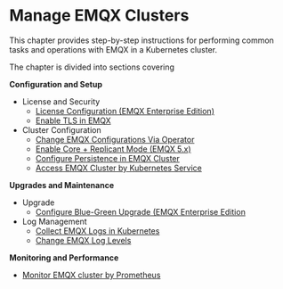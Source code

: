 # Manage EMQX Clusters

This chapter provides step-by-step instructions for performing common tasks and operations with EMQX in a Kubernetes cluster. 

The chapter is divided into sections covering 

**Configuration and Setup**

- License and Security
  - [License Configuration (EMQX Enterprise Edition)](./configure-emqx-license.md)
  - [Enable TLS in EMQX](./configure-emqx-tls.md)
- Cluster Configuration
  - [Change EMQX Configurations Via Operator](./configure-emqx-bootstrapConfig.md)
  - [Enable Core + Replicant Mode (EMQX 5.x)](./configure-emqx-core-replicant.md)
  - [Configure Persistence in EMQX Cluster](./configure-emqx-persistence.md)
  - [Access EMQX Cluster by Kubernetes Service](./configure-emqx-service.md)

**Upgrades and Maintenance**

- Upgrade
  - [Configure Blue-Green Upgrade (EMQX Enterprise Edition](./configure-emqx-blueGreenUpdate.md)
- Log Management
  - [Collect EMQX Logs in Kubernetes](./configure-emqx-log-collection.md)
  - [Change EMQX Log Levels](./configure-emqx-log-level.md)

**Monitoring and Performance**

- [Monitor EMQX cluster by Prometheus](./configure-emqx-prometheus.md)

